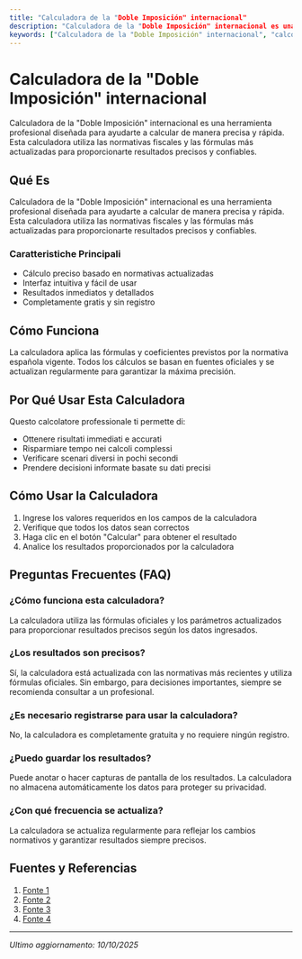 ```yaml
---
title: "Calculadora de la "Doble Imposición" internacional"
description: "Calculadora de la "Doble Imposición" internacional es una herramienta profesional diseñada para ayudarte a calcular de manera precisa y rápida. Esta calculadora utiliza las normativas fiscales y las fórmulas más actualizadas para proporcionarte resultados precisos y confiables."
keywords: ["Calculadora de la "Doble Imposición" internacional", "calcolatore", "calcolo online"]
---
```


# Calculadora de la "Doble Imposición" internacional

Calculadora de la "Doble Imposición" internacional es una herramienta profesional diseñada para ayudarte a calcular de manera precisa y rápida. Esta calculadora utiliza las normativas fiscales y las fórmulas más actualizadas para proporcionarte resultados precisos y confiables.

## Qué Es

Calculadora de la "Doble Imposición" internacional es una herramienta profesional diseñada para ayudarte a calcular de manera precisa y rápida. Esta calculadora utiliza las normativas fiscales y las fórmulas más actualizadas para proporcionarte resultados precisos y confiables.

### Caratteristiche Principali

- Cálculo preciso basado en normativas actualizadas
- Interfaz intuitiva y fácil de usar
- Resultados inmediatos y detallados
- Completamente gratis y sin registro

## Cómo Funciona

La calculadora aplica las fórmulas y coeficientes previstos por la normativa española vigente. Todos los cálculos se basan en fuentes oficiales y se actualizan regularmente para garantizar la máxima precisión.

## Por Qué Usar Esta Calculadora

Questo calcolatore professionale ti permette di:

- Ottenere risultati immediati e accurati
- Risparmiare tempo nei calcoli complessi
- Verificare scenari diversi in pochi secondi
- Prendere decisioni informate basate su dati precisi

## Cómo Usar la Calculadora

1. Ingrese los valores requeridos en los campos de la calculadora
2. Verifique que todos los datos sean correctos
3. Haga clic en el botón "Calcular" para obtener el resultado
4. Analice los resultados proporcionados por la calculadora

## Preguntas Frecuentes (FAQ)

### ¿Cómo funciona esta calculadora?

La calculadora utiliza las fórmulas oficiales y los parámetros actualizados para proporcionar resultados precisos según los datos ingresados.

### ¿Los resultados son precisos?

Sí, la calculadora está actualizada con las normativas más recientes y utiliza fórmulas oficiales. Sin embargo, para decisiones importantes, siempre se recomienda consultar a un profesional.

### ¿Es necesario registrarse para usar la calculadora?

No, la calculadora es completamente gratuita y no requiere ningún registro.

### ¿Puedo guardar los resultados?

Puede anotar o hacer capturas de pantalla de los resultados. La calculadora no almacena automáticamente los datos para proteger su privacidad.

### ¿Con qué frecuencia se actualiza?

La calculadora se actualiza regularmente para reflejar los cambios normativos y garantizar resultados siempre precisos.

## Fuentes y Referencias

1. [Fonte 1](https://sede.agenciatributaria.gob.es/Sede/ayuda/manuales-videos-folletos/manuales-practicos/irpf-2023/c18-cuota-liquida-resultante-autoliquidacion/deducciones-cuota-liquida-total/deduccion-doble-imposicion-internacional.html)
2. [Fonte 2](https://help.taxdown.es/es/articles/4962172-debo-calcular-yo-el-importe-de-la-deduccion-por-doble-imposicion-internacional)
3. [Fonte 3](https://www.taxcalculatorspain.com/es/ley-beckham-doble-imposicion)
4. [Fonte 4](https://sede.agenciatributaria.gob.es/Sede/ayuda/manuales-videos-folletos/manuales-ayuda-presentacion/irpf-2021/8-cumplimentacion-irpf/8_1-regimenes-especiales/8_1_3-imputaciones-transparenciaderecho-imagen-participacion-iic/8_1_3_1-regimen-transparencia-fiscal-internacional/deduccion-doble-imposicion-internacional.html)

---

*Ultimo aggiornamento: 10/10/2025*
